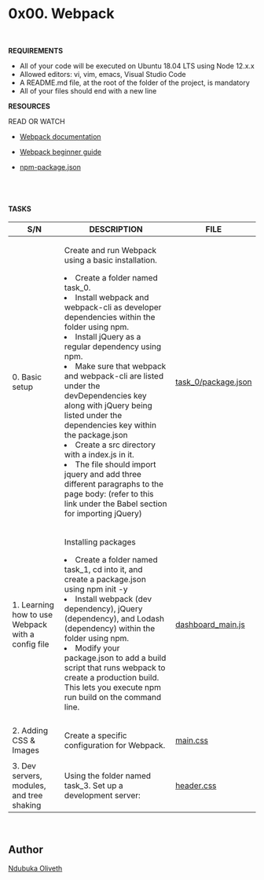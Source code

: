 <h1>0x00. Webpack</h1>
<br>


**REQUIREMENTS**


- All of your code will be executed on Ubuntu 18.04 LTS using Node 12.x.x
- Allowed editors: vi, vim, emacs, Visual Studio Code
- A README.md file, at the root of the folder of the project, is mandatory
- All of your files should end with a new line


**RESOURCES**

READ OR WATCH
- [Webpack documentation](https://webpack.js.org/concepts/)

- [Webpack beginner guide](https://www.sitepoint.com/webpack-beginner-guide/)

- [npm-package.json](https://docs.npmjs.com/cli/v9/configuring-npm/package-json)

<br>
<br>



<h4> TASKS</h4>

| S/N | DESCRIPTION | FILE |
|---- | ----------- | ---- |
|0. Basic setup |<p>Create and run Webpack using a basic installation.<li>Create a folder named task_0.</li><li>Install webpack and webpack-cli as developer dependencies within the folder using npm.</li><li>Install jQuery as a regular dependency using npm.</li><li>Make sure that webpack and webpack-cli are listed under the devDependencies key along with jQuery being listed under the dependencies key within the package.json</li><li>Create a src directory with a index.js in it.</li><li>The file should import jquery and add three different paragraphs to the page body: (refer to this link under the Babel section for importing jQuery)</li></p>|[task_0/package.json](https://github.com/Oliveth96/alx-react/task_0/package.json)|
| 1. Learning how to use Webpack with a config file |<p>Installing packages <li>Create a folder named task_1, cd into it, and create a package.json using npm init -y</li><li>Install webpack (dev dependency), jQuery (dependency), and Lodash (dependency) within the folder using npm.</li><li>Modify your package.json to add a build script that runs webpack to create a production build. This lets you execute npm run build on the command line.</li></p>| [dashboard_main.js](https://github.com/Oliveth96/alx-react/task_1/js/dashboard_main.js) |
|2. Adding CSS & Images |<p>Create a specific configuration for Webpack.</p>|[main.css](https://github.com/Oliveth96/alx-react/task_2/css/main.css)|
|3. Dev servers, modules, and tree shaking | Using the folder named task_3. Set up a development server: |[header.css](https://github.com/Oliveth96/alx-react/task_3/modules/header/header.css)|




<br>
<h2>Author</h2>

[Ndubuka Oliveth](https://github.com/Oliveth96)